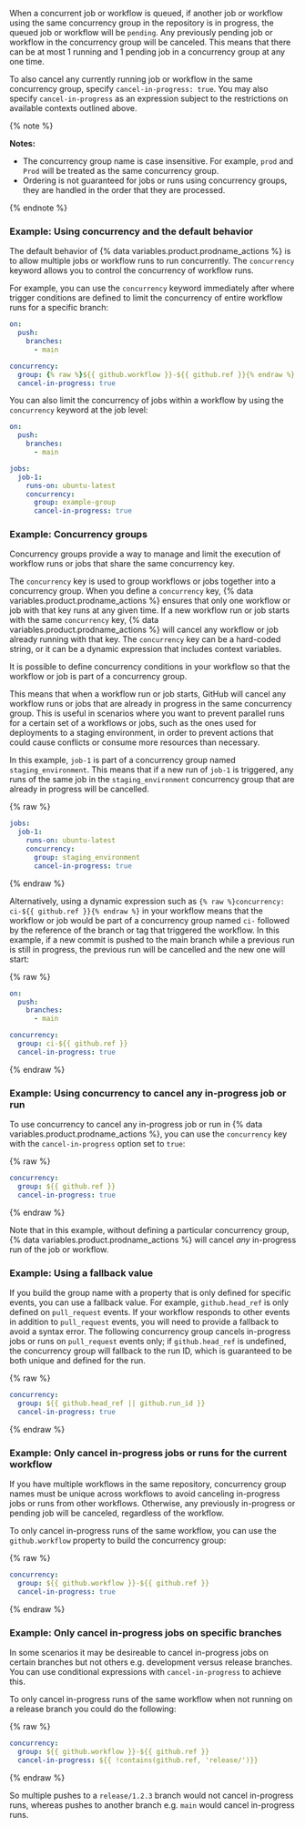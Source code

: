 When a concurrent job or workflow is queued, if another job or workflow using the same concurrency group in the repository is in progress, the queued job or workflow will be `pending`. Any previously pending job or workflow in the concurrency group will be canceled.  This means that there can be at most 1 running and 1 pending job in a concurrency group at any one time.

To also cancel any currently running job or workflow in the same concurrency group, specify `cancel-in-progress: true`.  You may also specify `cancel-in-progress` as an expression subject to the restrictions on available contexts outlined above.

{% note %}

**Notes:**

- The concurrency group name is case insensitive. For example, `prod` and `Prod` will be treated as the same concurrency group.
- Ordering is not guaranteed for jobs or runs using concurrency groups, they are handled in the order that they are processed.

{% endnote %}

### Example: Using concurrency and the default behavior

The default behavior of {% data variables.product.prodname_actions %} is to allow multiple jobs or workflow runs to run concurrently. The `concurrency` keyword allows you to control the concurrency of workflow runs.

For example, you can use the `concurrency` keyword immediately after where trigger conditions are defined to limit the concurrency of entire workflow runs for a specific branch:

```yaml
on:
  push:
    branches:
      - main

concurrency:
  group: {% raw %}${{ github.workflow }}-${{ github.ref }}{% endraw %}
  cancel-in-progress: true
```

You can also limit the concurrency of jobs within a workflow by using the `concurrency` keyword at the job level:

```yaml
on:
  push:
    branches:
      - main

jobs:
  job-1:
    runs-on: ubuntu-latest
    concurrency:
      group: example-group
      cancel-in-progress: true
```

### Example: Concurrency groups

Concurrency groups provide a way to manage and limit the execution of workflow runs or jobs that share the same concurrency key.

The `concurrency` key is used to group workflows or jobs together into a concurrency group. When you define a `concurrency` key, {% data variables.product.prodname_actions %} ensures that only one workflow or job with that key runs at any given time. If a new workflow run or job starts with the same `concurrency` key, {% data variables.product.prodname_actions %} will cancel any workflow or job already running with that key. The `concurrency` key can be a hard-coded string, or it can be a dynamic expression that includes context variables.

It is possible to define concurrency conditions in your workflow so that the workflow or job is part of a concurrency group.

This means that when a workflow run or job starts, GitHub will cancel any workflow runs or jobs that are already in progress in the same concurrency group. This is useful in scenarios where you want to prevent parallel runs for a certain set of a workflows or jobs, such as the ones used for deployments to a staging environment, in order to prevent actions that could cause conflicts or consume more resources than necessary.

In this example, `job-1` is part of a concurrency group named `staging_environment`. This means that if a new run of `job-1` is triggered, any runs of the same job in the `staging_environment` concurrency group that are already in progress will be cancelled.

{% raw %}

```yaml
jobs:
  job-1:
    runs-on: ubuntu-latest
    concurrency:
      group: staging_environment
      cancel-in-progress: true
```

{% endraw %}

Alternatively, using a dynamic expression such as `{% raw %}concurrency: ci-${{ github.ref }}{% endraw %}` in your workflow means that the workflow or job would be part of a concurrency group named `ci-` followed by the reference of the branch or tag that triggered the workflow. In this example, if a new commit is pushed to the main branch while a previous run is still in progress, the previous run will be cancelled and the new one will start:

{% raw %}

```yaml
on:
  push:
    branches:
      - main

concurrency:
  group: ci-${{ github.ref }}
  cancel-in-progress: true
```

{% endraw %}

### Example: Using concurrency to cancel any in-progress job or run

To use concurrency to cancel any in-progress job or run in {% data variables.product.prodname_actions %}, you can use the `concurrency` key with the `cancel-in-progress` option set to `true`:

{% raw %}

```yaml
concurrency:
  group: ${{ github.ref }}
  cancel-in-progress: true
```

{% endraw %}

Note that in this example, without defining a particular concurrency group, {% data variables.product.prodname_actions %} will cancel _any_ in-progress run of the job or workflow.

### Example: Using a fallback value

If you build the group name with a property that is only defined for specific events, you can use a fallback value. For example, `github.head_ref` is only defined on `pull_request` events. If your workflow responds to other events in addition to `pull_request` events, you will need to provide a fallback to avoid a syntax error. The following concurrency group cancels in-progress jobs or runs on `pull_request` events only; if `github.head_ref` is undefined, the concurrency group will fallback to the run ID, which is guaranteed to be both unique and defined for the run.

{% raw %}

```yaml
concurrency:
  group: ${{ github.head_ref || github.run_id }}
  cancel-in-progress: true
```

{% endraw %}

### Example: Only cancel in-progress jobs or runs for the current workflow

 If you have multiple workflows in the same repository, concurrency group names must be unique across workflows to avoid canceling in-progress jobs or runs from other workflows. Otherwise, any previously in-progress or pending job will be canceled, regardless of the workflow.

To only cancel in-progress runs of the same workflow, you can use the `github.workflow` property to build the concurrency group:

{% raw %}

```yaml
concurrency:
  group: ${{ github.workflow }}-${{ github.ref }}
  cancel-in-progress: true
```

{% endraw %}

### Example: Only cancel in-progress jobs on specific branches

 In some scenarios it may be desireable to cancel in-progress jobs on certain branches but not others e.g. development versus release branches.  You can use conditional expressions with `cancel-in-progress` to achieve this.

To only cancel in-progress runs of the same workflow when not running on a release branch you could do the following:

{% raw %}

```yaml
concurrency:
  group: ${{ github.workflow }}-${{ github.ref }}
  cancel-in-progress: ${{ !contains(github.ref, 'release/')}}
```

{% endraw %}

So multiple pushes to a `release/1.2.3` branch would not cancel in-progress runs, whereas pushes to another branch e.g. `main` would cancel in-progress runs.
